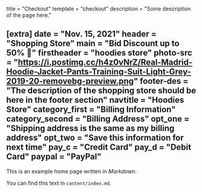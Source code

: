 title = "Checkout"
template = "checkout"
description = "Some description of the page here."

[extra]
date = "Nov. 15, 2021"
header = "Shopping Store"
main = "Bid Discount up to 50% 🥳"
firstheader = "hoodies store"
photo-src = "https://i.postimg.cc/h4z0vNrZ/Real-Madrid-Hoodie-Jacket-Pants-Training-Suit-Light-Grey-2019-20-removebg-preview.png"
footer-des = "The description of the shopping store should be here in the footer section"
navtitle = "Hoodies Store"
category_first = "Billing Information"
category_second = "Billing Address"
opt_one = "Shipping address is the same as my billing address"
opt_two = "Save this information for next time"
pay_c = "Credit Card"
pay_d = "Debit Card"
paypal = "PayPal"
---

This is an example home page written in _Markdown_.

You can find this text in `content/index.md`.
